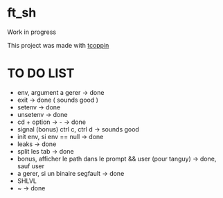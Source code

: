 # ft_sh
Work in progress


This project was made with [tcoppin](http://github.com/tcoppin)
# TO DO LIST

- env, argument a gerer -> done
- exit -> done ( sounds good ) 
- setenv -> done
- unsetenv -> done
- cd + option -> -  -> done
- signal (bonus) ctrl c, ctrl d -> sounds good
- init env, si env == null -> done
- leaks -> done
- split les tab -> done
- bonus, afficher le path dans le prompt && user (pour tanguy) -> done, sauf user
- a gerer, si un binaire segfault -> done
- SHLVL 
- ~ -> done
